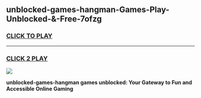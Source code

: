 
## unblocked-games-hangman-Games-Play-Unblocked-&-Free-7ofzg
<h3>
<a href="https://premium76.site?title=unblocked-games-hangman&ref=24A">CLICK TO PLAY</a></h3>
<hr>

<h3>
<a href="https://premium76.site?title=unblocked-games-hangman&ref=24A">CLICK 2 PLAY</a>
  
</h3>

<a href="https://premium76.site?title=unblocked-games-hangman&ref=24A"><img src="https://clearcache.store/games.png"></a>


**unblocked-games-hangman games unblocked: Your Gateway to Fun and Accessible Online Gaming**
